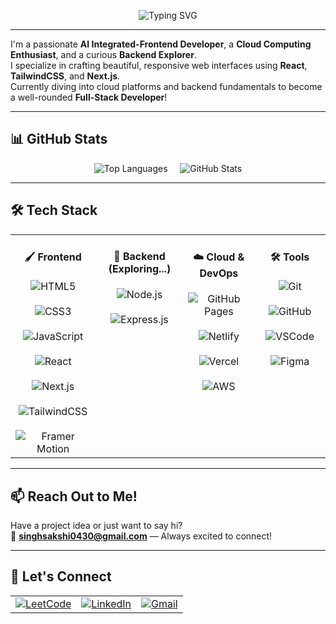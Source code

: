 <p align="center">
  <img src="https://readme-typing-svg.demolab.com?font=Segoe%20UI&size=28&duration=3000&pause=1000&color=1E90FF&center=true&vCenter=true&width=700&lines=Hey+there%2C+Sakshi+this+side!+%F0%9F%91%8B" alt="Typing SVG" />
</p>

---

I'm a passionate **AI Integrated-Frontend Developer**, a **Cloud Computing Enthusiast**, and a curious **Backend Explorer**.  
I specialize in crafting beautiful, responsive web interfaces using **React**, **TailwindCSS**, and **Next.js**.  
Currently diving into cloud platforms and backend fundamentals to become a well-rounded **Full-Stack Developer**!

---

## 📊 GitHub Stats

<p align="center">
  <img src="https://github-readme-stats.vercel.app/api/top-langs/?username=Sakshi-Void&layout=compact&theme=tokyonight" alt="Top Languages" />
  &nbsp;&nbsp;&nbsp;
  <img src="https://github-readme-stats.vercel.app/api?username=Sakshi-Void&show_icons=true&theme=tokyonight" alt="GitHub Stats" />
</p>

---

## 🛠 Tech Stack

<table align="center" cellpadding="10" cellspacing="0">
  <tr>
    <td align="center" valign="top" width="180">
      <h4>🖌️ Frontend</h4>
      <img src="https://img.shields.io/badge/HTML5-E34F26?style=flat-square&logo=html5&logoColor=white" alt="HTML5"/><br><br>
      <img src="https://img.shields.io/badge/CSS3-1572B6?style=flat-square&logo=css3" alt="CSS3"/><br><br>
      <img src="https://img.shields.io/badge/JavaScript-F7DF1E?style=flat-square&logo=javascript&logoColor=black" alt="JavaScript"/><br><br>
      <img src="https://img.shields.io/badge/React-61DAFB?style=flat-square&logo=react" alt="React"/><br><br>
      <img src="https://img.shields.io/badge/Next.js-000000?style=flat-square&logo=next.js" alt="Next.js"/><br><br>
      <img src="https://img.shields.io/badge/TailwindCSS-38B2AC?style=flat-square&logo=tailwind-css" alt="TailwindCSS"/><br><br>
      <img src="https://img.shields.io/badge/Framer-black?style=flat-square&logo=framer" alt="Framer Motion"/>
    </td>
    <td align="center" valign="top" width="180">
      <h4>🔧 Backend (Exploring...)</h4>
      <img src="https://img.shields.io/badge/Node.js-339933?style=flat-square&logo=node.js" alt="Node.js"/><br><br>
      <img src="https://img.shields.io/badge/Express.js-000000?style=flat-square&logo=express" alt="Express.js"/>
    </td>
    <td align="center" valign="top" width="180">
      <h4>☁️ Cloud & DevOps</h4>
      <img src="https://img.shields.io/badge/GitHub%20Pages-121013?style=flat-square&logo=github" alt="GitHub Pages"/><br><br>
      <img src="https://img.shields.io/badge/Netlify-00C7B7?style=flat-square&logo=netlify" alt="Netlify"/><br><br>
      <img src="https://img.shields.io/badge/Vercel-000000?style=flat-square&logo=vercel" alt="Vercel"/><br><br>
      <img src="https://img.shields.io/badge/AWS-232F3E?style=flat-square&logo=amazon-aws" alt="AWS"/>
    </td>
    <td align="center" valign="top" width="180">
      <h4>🛠 Tools</h4>
      <img src="https://img.shields.io/badge/Git-F05032?style=flat-square&logo=git" alt="Git"/><br><br>
      <img src="https://img.shields.io/badge/GitHub-181717?style=flat-square&logo=github" alt="GitHub"/><br><br>
      <img src="https://img.shields.io/badge/VSCode-007ACC?style=flat-square&logo=visual-studio-code" alt="VSCode"/><br><br>
      <img src="https://img.shields.io/badge/Figma-F24E1E?style=flat-square&logo=figma" alt="Figma"/>
    </td>
  </tr>
</table>

---

## 📫 Reach Out to Me!

Have a project idea or just want to say hi?  
📧 **singhsakshi0430@gmail.com** — Always excited to connect!

---

## 🔗 Let's Connect

<table align="center" cellpadding="5" cellspacing="0">
  <tr>
    <td align="center">
      <a href="https://leetcode.com/Sakshi002" target="_blank" rel="noopener noreferrer">
        <img src="https://img.shields.io/badge/LeetCode-FFA116?style=for-the-badge&logo=LeetCode&logoColor=white" alt="LeetCode" />
      </a>
    </td>
    <td align="center">
      <a href="https://www.linkedin.com/in/sakshi-singh-ds/" target="_blank" rel="noopener noreferrer">
        <img src="https://img.shields.io/badge/LinkedIn-0A66C2?style=for-the-badge&logo=linkedin&logoColor=white" alt="LinkedIn" />
      </a>
    </td>
    <td align="center">
      <a href="mailto:singhsakshi0430@gmail.com" target="_blank" rel="noopener noreferrer">
        <img src="https://img.shields.io/badge/Gmail-D14836?style=for-the-badge&logo=gmail&logoColor=white" alt="Gmail" />
      </a>
    </td>
  </tr>
</table>
